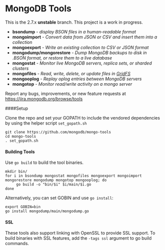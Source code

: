 # MongoDB Tools

This is the 2.7.x **unstable** branch. This project is a work in progress.
 
 - **bsondump** - _display BSON files in a human-readable format_
 - **mongoimport** - _Convert data from JSON or CSV and insert them into a collection_
 - **mongoexport** - _Write an existing collection to CSV or JSON format_
 - **mongodump/mongorestore** - _Dump MongoDB backups to disk in .BSON format, or restore them to a live database_
 - **mongostat** - _Monitor live MongoDB servers, replica sets, or sharded clusters_
 - **mongofiles** - _Read, write, delete, or update files in [GridFS](http://docs.mongodb.org/manual/core/gridfs/)_
 - **mongooplog** - _Replay oplog entries between MongoDB servers_
 - **mongotop** - _Monitor read/write activity on a mongo server_

Report any bugs, improvements, or new feature requests at https://jira.mongodb.org/browse/tools

 
####Setup

Clone the repo and set your GOPATH to include the vendored dependencies by using the helper script `set_gopath.sh`

```
git clone https://github.com/mongodb/mongo-tools
cd mongo-tools
. set_gopath.sh
```

#### Building Tools

Use `go build` to build the tool binaries.

```
mkdir bin/
for i in bsondump mongostat mongofiles mongoexport mongoimport mongorestore mongodump mongotop mongooplog; do
	 go build -o "bin/$i" $i/main/$i.go
done
```

Alternatively, you can set GOBIN and use `go install`:

```
export GOBIN=bin
go install mongodump/main/mongodump.go
```


#### SSL

These tools also support linking with OpenSSL to provide SSL support. To build binaries with SSL features, add the `-tags ssl` argument to go build commands.

